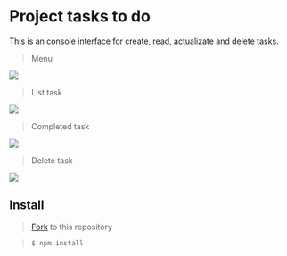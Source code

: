 Project tasks to do
=============
This is an console interface for create, read, actualizate and delete tasks.

>Menu

![](https://i.imgur.com/xfLd29Z.png)

> List task

![](https://i.imgur.com/UlAtLyp.png)

> Completed task

![](https://i.imgur.com/t8lr3Ts.png)

> Delete task

![](https://i.imgur.com/H1gyWH8.png)



## Install
                

> [Fork](https://docs.github.com/es/get-started/quickstart/fork-a-repo) to this repository

> `$ npm install`

